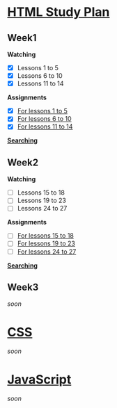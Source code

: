 # [HTML Study Plan](https://elzero.org/study/html-2021-study-plan/)

## Week1

**Watching**

- [x] Lessons 1 to 5
- [x] Lessons 6 to 10
- [x] Lessons 11 to 14

**Assignments**

- [x] [For lessons 1 to 5](./html/Week1/Lessons1to5/assignments.md)
- [x] [For lessons 6 to 10](./html/Week1/Lessons6to10/assignments.md)
- [x] [For lessons 11 to 14](./html/Week1/Lessons11to14/assignments.md)

[**Searching**](./html/Week1/SearchWords.md)

## Week2

**Watching**

- [ ] Lessons 15 to 18
- [ ] Lessons 19 to 23
- [ ] Lessons 24 to 27

**Assignments**

- [ ] [For lessons 15 to 18]()
- [ ] [For lessons 19 to 23]()
- [ ] [For lessons 24 to 27]()

[**Searching**]()

## Week3

*soon*

# [CSS](https://elzero.org/study/css-2021-study-plan/)

*soon*

# [JavaScript](https://elzero.org/study/javascript-bootcamp-2021-study-plan/)

*soon*